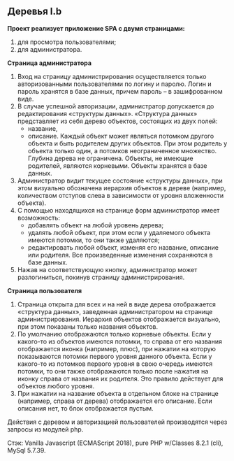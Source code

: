 Деревья I.b
---------
<b>Проект реализует приложение SPA с двумя страницами:</b>
1) для просмотра пользователями;
2) для администратора.

<b>Страница администратора</b>
1. Вход на страницу администрирования осуществляется только авторизованными пользователями по логину и паролю. Логин и пароль хранятся в базе данных, причем пароль – в зашифрованном виде.
2. В случае успешной авторизации, администратор допускается до редактирования «структуры данных». «Структура данных» представляет из себя дерево объектов, состоящих из двух полей:
   - название,
   - описание.
   Каждый объект может являться потомком другого объекта и быть родителем других объектов. При этом родитель у объекта только один, а потомков неограниченное множество. Глубина дерева не ограничена. Объекты, не имеющие родителей, являются корневыми.
   Объекты хранятся в базе данных.
3. Администратор видит текущее состояние «структуры данных», при этом визуально обозначена иерархия объектов в дереве (например, количеством отступов слева в зависимости от уровня вложенности объекта).
4. С помощью находящихся на странице форм администратор имеет возможность:
   - добавлять объект на любой уровень дерева;
   - удалять любой объект, при этом если у удаляемого объекта имеются потомки, то они также удаляются;
   - редактировать любой объект, изменяя его название, описание или родителя.
   Все произведенные изменения сохраняются в базе данных.
5. Нажав на соответствующую кнопку, администратор может разлогиниться, покинув страницу администрирования.

<b>Страница пользователя</b>
1. Страница открыта для всех и на ней в виде дерева отображается «структура данных», заведенная администратором на странице администрирования. Иерархия объектов отображается визуально, при этом показаны только названия объектов.
2. По умолчанию отображаются только корневые объекты. Если у какого-то из объектов имеются потомки, то справа от его названия отображается иконка (например, плюс), при нажатии на которую показываются потомки первого уровня данного объекта. Если у какого-то из потомков первого уровня  в свою очередь имеются потомки, то они также отображаются только после нажатия на иконку справа от названия их родителя. Это правило действует для объектов любого уровня.
3. При нажатии на название объекта в отдельном блоке на странице (например, справа от дерева) отображается его описание. Если описания нет, то блок отображается пустым.

Действия с деревом и авторизацией пользователей производятся через запросы из модулей php.

Стэк: Vanilla Javascript (ECMAScript 2018), pure PHP w/Classes 8.2.1 (cli), MySql 5.7.39.
